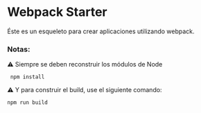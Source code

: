 # Webpack Starter

Éste es un esqueleto para crear aplicaciones utilizando webpack.

### Notas:
⚠ Siempre se deben reconstruir los módulos de Node
```
 npm install
```

⚠ Y para construir el build, use el siguiente comando:
```
npm run build
```